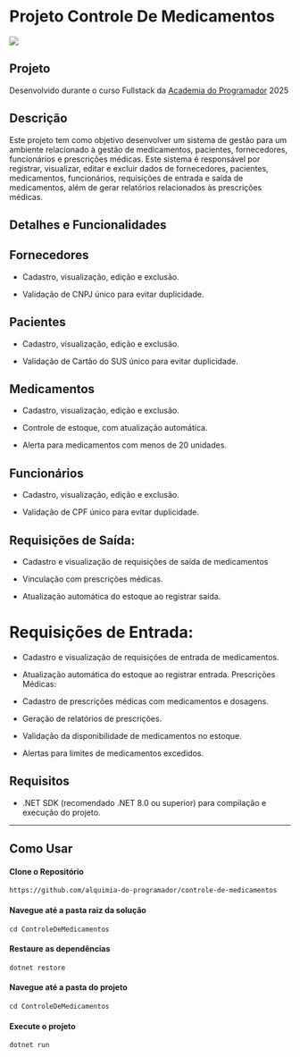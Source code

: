 # Projeto Controle De Medicamentos


![]( https://imgur.com/yL66Kse.gif )
## Projeto

Desenvolvido durante o curso Fullstack da [Academia do Programador](https://www.academiadoprogramador.net) 2025

## Descrição

Este projeto tem como objetivo desenvolver um sistema de gestão para um ambiente relacionado à gestão de medicamentos, pacientes, fornecedores, funcionários e prescrições médicas. Este sistema é responsável
por registrar, visualizar, editar e excluir dados de fornecedores, pacientes, medicamentos, funcionários, requisições de entrada e saída de medicamentos, além de gerar relatórios relacionados às prescrições médicas.



## Detalhes e Funcionalidades

## Fornecedores

* Cadastro, visualização, edição e exclusão.

* Validação de CNPJ único para evitar duplicidade.

## Pacientes

* Cadastro, visualização, edição e exclusão.

* Validação de Cartão do SUS único para evitar duplicidade.

## Medicamentos

* Cadastro, visualização, edição e exclusão.

* Controle de estoque, com atualização automática.

* Alerta para medicamentos com menos de 20 unidades.

## Funcionários

* Cadastro, visualização, edição e exclusão.

* Validação de CPF único para evitar duplicidade.

## Requisições de Saída:

* Cadastro e visualização de requisições de saída de medicamentos

* Vinculação com prescrições médicas.

* Atualização automática do estoque ao registrar saída.

# Requisições de Entrada:

* Cadastro e visualização de requisições de entrada de medicamentos.

* Atualização automática do estoque ao registrar entrada.
 Prescrições Médicas:

* Cadastro de prescrições médicas com medicamentos e dosagens.

* Geração de relatórios de prescrições.

* Validação da disponibilidade de medicamentos no estoque.

* Alertas para limites de medicamentos excedidos.




## Requisitos


- .NET SDK (recomendado .NET 8.0 ou superior) para compilação e execução do projeto.
---
## Como Usar

#### Clone o Repositório
```
https://github.com/alquimia-do-programador/controle-de-medicamentos
```

#### Navegue até a pasta raiz da solução
```
cd ControleDeMedicamentos
```

#### Restaure as dependências
```
dotnet restore
```

#### Navegue até a pasta do projeto
```
cd ControleDeMedicamentos
```

#### Execute o projeto
```
dotnet run
```
